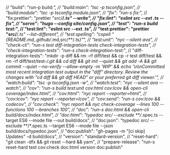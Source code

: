 // "build": "run-p build:*",
// "build:main": "tsc -p tsconfig.json",
// "build:module": "tsc -p tsconfig.module.json",
// "fix": "run-s fix:*",
// "fix:prettier": "prettier \"src/**/*.ts\" --write",
// "fix:lint": "eslint src --ext .ts --fix",
// "serve": "hugo --config site/config.json",
// "test": "run-s build test:*",
// "test:lint": "eslint src --ext .ts",
// "test:prettier": "prettier \"src/**/*.ts\" --list-different",
// "test:spelling": "cspell \"{README.md,.github/*.md,src/**/*.ts}\"",
// "test:unit": "nyc --silent ava",
// "check-cli": "run-s test diff-integration-tests check-integration-tests",
// "check-integration-tests": "run-s check-integration-test:*",
// "diff-integration-tests": "mkdir -p diff && rm -rf diff/test && cp -r test diff/test && rm -rf diff/test/test-*/.git && cd diff && git init --quiet && git add -A && git commit --quiet --no-verify --allow-empty -m 'WIP' && echo '\\n\\nCommitted most recent integration test output in the \"diff\" directory. Review the changes with \"cd diff && git diff HEAD\" or your preferred git diff viewer.'",
// "watch:build": "tsc -p tsconfig.json -w",
// "watch:test": "nyc --silent ava --watch",
// "cov": "run-s build test:unit cov:html cov:lcov && open-cli coverage/index.html",
// "cov:html": "nyc report --reporter=html",
// "cov:lcov": "nyc report --reporter=lcov",
// "cov:send": "run-s cov:lcov && codecov",
// "cov:check": "nyc report && nyc check-coverage --lines 100 --functions 100 --branches 100",
// "doc": "run-s doc:html && open-cli build/docs/index.html",
// "doc:html": "typedoc src/ --exclude **/*.spec.ts --target ES6 --mode file --out build/docs",
// "doc:json": "typedoc src/ --exclude **/*.spec.ts --target ES6 --mode file --json build/docs/typedoc.json",
// "doc:publish": "gh-pages -m \"[ci skip] Updates\" -d build/docs",
// "version": "standard-version",
// "reset-hard": "git clean -dfx && git reset --hard && yarn",
// "prepare-release": "run-s reset-hard test cov:check doc:html version doc:publish"